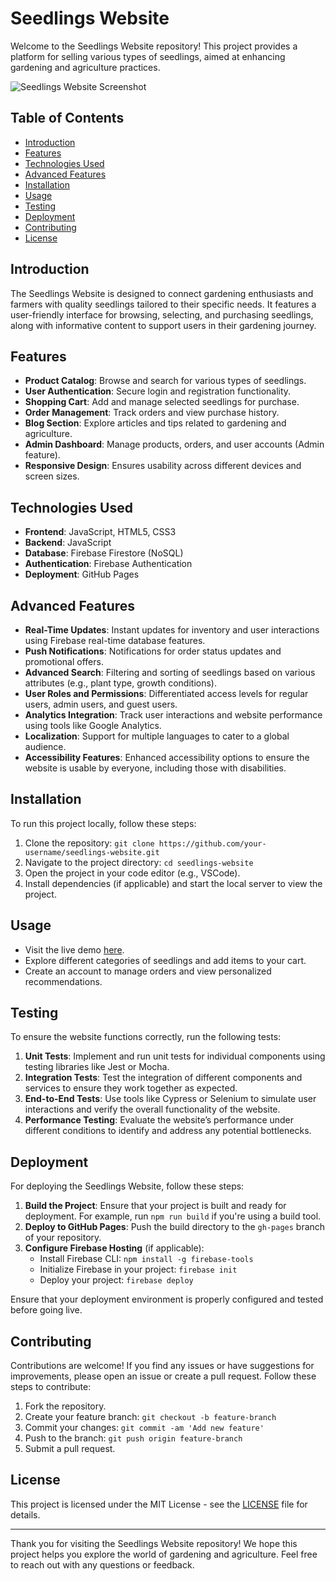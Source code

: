 # Seedlings Website

Welcome to the Seedlings Website repository! This project provides a platform for selling various types of seedlings, aimed at enhancing gardening and agriculture practices.

![Seedlings Website Screenshot](seedlings-website-screenshot.png)

## Table of Contents

- [Introduction](#introduction)
- [Features](#features)
- [Technologies Used](#technologies-used)
- [Advanced Features](#advanced-features)
- [Installation](#installation)
- [Usage](#usage)
- [Testing](#testing)
- [Deployment](#deployment)
- [Contributing](#contributing)
- [License](#license)

## Introduction

The Seedlings Website is designed to connect gardening enthusiasts and farmers with quality seedlings tailored to their specific needs. It features a user-friendly interface for browsing, selecting, and purchasing seedlings, along with informative content to support users in their gardening journey.

## Features

- **Product Catalog**: Browse and search for various types of seedlings.
- **User Authentication**: Secure login and registration functionality.
- **Shopping Cart**: Add and manage selected seedlings for purchase.
- **Order Management**: Track orders and view purchase history.
- **Blog Section**: Explore articles and tips related to gardening and agriculture.
- **Admin Dashboard**: Manage products, orders, and user accounts (Admin feature).
- **Responsive Design**: Ensures usability across different devices and screen sizes.

## Technologies Used

- **Frontend**: JavaScript, HTML5, CSS3
- **Backend**: JavaScript
- **Database**: Firebase Firestore (NoSQL)
- **Authentication**: Firebase Authentication
- **Deployment**: GitHub Pages

## Advanced Features

- **Real-Time Updates**: Instant updates for inventory and user interactions using Firebase real-time database features.
- **Push Notifications**: Notifications for order status updates and promotional offers.
- **Advanced Search**: Filtering and sorting of seedlings based on various attributes (e.g., plant type, growth conditions).
- **User Roles and Permissions**: Differentiated access levels for regular users, admin users, and guest users.
- **Analytics Integration**: Track user interactions and website performance using tools like Google Analytics.
- **Localization**: Support for multiple languages to cater to a global audience.
- **Accessibility Features**: Enhanced accessibility options to ensure the website is usable by everyone, including those with disabilities.

## Installation

To run this project locally, follow these steps:

1. Clone the repository: `git clone https://github.com/your-username/seedlings-website.git`
2. Navigate to the project directory: `cd seedlings-website`
3. Open the project in your code editor (e.g., VSCode).
4. Install dependencies (if applicable) and start the local server to view the project.

## Usage

- Visit the live demo [here](https://kellykevin.github.io/seedlingsweb/).
- Explore different categories of seedlings and add items to your cart.
- Create an account to manage orders and view personalized recommendations.

## Testing

To ensure the website functions correctly, run the following tests:

1. **Unit Tests**: Implement and run unit tests for individual components using testing libraries like Jest or Mocha.
2. **Integration Tests**: Test the integration of different components and services to ensure they work together as expected.
3. **End-to-End Tests**: Use tools like Cypress or Selenium to simulate user interactions and verify the overall functionality of the website.
4. **Performance Testing**: Evaluate the website’s performance under different conditions to identify and address any potential bottlenecks.

## Deployment

For deploying the Seedlings Website, follow these steps:

1. **Build the Project**: Ensure that your project is built and ready for deployment. For example, run `npm run build` if you're using a build tool.
2. **Deploy to GitHub Pages**: Push the build directory to the `gh-pages` branch of your repository.
3. **Configure Firebase Hosting** (if applicable):
   - Install Firebase CLI: `npm install -g firebase-tools`
   - Initialize Firebase in your project: `firebase init`
   - Deploy your project: `firebase deploy`

Ensure that your deployment environment is properly configured and tested before going live.

## Contributing

Contributions are welcome! If you find any issues or have suggestions for improvements, please open an issue or create a pull request. Follow these steps to contribute:

1. Fork the repository.
2. Create your feature branch: `git checkout -b feature-branch`
3. Commit your changes: `git commit -am 'Add new feature'`
4. Push to the branch: `git push origin feature-branch`
5. Submit a pull request.

## License

This project is licensed under the MIT License - see the [LICENSE](LICENSE) file for details.

---

Thank you for visiting the Seedlings Website repository! We hope this project helps you explore the world of gardening and agriculture. Feel free to reach out with any questions or feedback.


